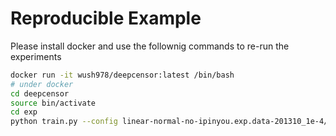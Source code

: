 # Reproducible Example

Please install docker and use the follownig commands to re-run the experiments

```sh
docker run -it wush978/deepcensor:latest /bin/bash
# under docker
cd deepcensor
source bin/activate
cd exp
python train.py --config linear-normal-no-ipinyou.exp.data-201310_1e-4/01.json
```

